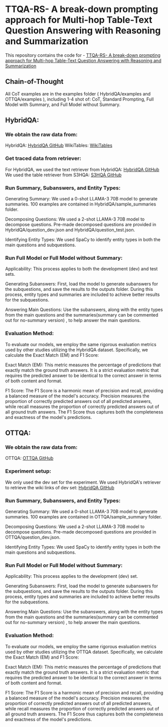# TTQA-RS- A break-down prompting approach for Multi-hop Table-Text Question Answering with Reasoning and Summarization
This repository contains the code for - [TTQA-RS- A break-down prompting approach for Multi-hop Table-Text Question Answering with Reasoning and Summarization](https://arxiv.org/abs/2406.14732v1) 
## Chain-of-Thought
All CoT examples are in the examples folder ( HybridQA/examples and OTTQA/examples ), including 1-4 shot of: CoT, Standard Prompting, Full Model with Summary, and Full Model without Summary.

## HybridQA:

### We obtain the raw data from:
HybridQA: [HybridQA GitHub](https://github.com/wenhuchen/HybridQA/tree/master)
WikiTables: [WikiTables](https://github.com/wenhuchen/WikiTables-WithLinks)

### Get traced data from retriever:
For HybridQA, we used the text retriever from HybridQA: [HybridQA GitHub](https://github.com/wenhuchen/HybridQA/tree/master)
We used the table retriever from S3HQA: [S3HQA GitHub](https://github.com/lfy79001/S3HQA/tree/main)

### Run Summary, Subanswers, and Entity Types:

Generating Summary:
    We used a 0-shot LLAMA-3 70B model to generate summaries. 100 examples are contained in HybridQA/sample_summaries folder.

Decomposing Questions:
    We used a 2-shot LLAMA-3 70B model to decompose questions. Pre-made decomposed questions are provided in HybridQA/question_dev.json and HybridQA/question_test.json.

Identifying Entity Types:
    We used SpaCy to identify entity types in both the main questions and subquestions.

### Run Full Model or Full Model without Summary:

Applicability:
    This process applies to both the development (dev) and test sets.

Generating Subanswers:
    First, load the model to generate subanswers for the subquestions, and save the results to the outputs folder. During this process, entity types and summaries are included to achieve better results for the subquestions.

Answering Main Questions:
    Use the subanswers, along with the entity types from the main questions and the summaries(summary can be commented out for no-summary version) , to help answer the main questions.

### Evaluation Method:

To evaluate our models, we employ the same rigorous evaluation metrics used by other studies utilizing the HybridQA dataset. Specifically, we calculate the Exact Match (EM) and F1 Score:

Exact Match (EM):
This metric measures the percentage of predictions that exactly match the ground truth answers. It is a strict evaluation metric that requires the predicted answer to be identical to the correct answer in terms of both content and format.

F1 Score:
The F1 Score is a harmonic mean of precision and recall, providing a balanced measure of the model's accuracy. Precision measures the proportion of correctly predicted answers out of all predicted answers, while recall measures the proportion of correctly predicted answers out of all ground truth answers. The F1 Score thus captures both the completeness and exactness of the model's predictions.


## OTTQA:
   
### We obtain the raw data from:
OTTQA: [OTTQA GitHub](https://github.com/wenhuchen/OTT-QA)
    
### Experiment setup:
We only used the dev set for the experiment.
We used HybridQA's retriever to retrieve the wiki links of dev set: [HybridQA GitHub](https://github.com/wenhuchen/HybridQA/tree/master)

### Run Summary, Subanswers, and Entity Types:

Generating Summary:
    We used a 0-shot LLAMA-3 70B model to generate summaries. 100 examples are contained in OTTQA/sample_summary folder.

Decomposing Questions:
    We used a 2-shot LLAMA-3 70B model to decompose questions. Pre-made decomposed questions are provided in OTTQA/question_dev.json.

Identifying Entity Types:
    We used SpaCy to identify entity types in both the main questions and subquestions.
    
### Run Full Model or Full Model without Summary:

Applicability:
    This process applies to the development (dev) set.

Generating Subanswers:
    First, load the model to generate subanswers for the subquestions, and save the results to the outputs folder. During this process, entity types and summaries are included to achieve better results for the subquestions.

Answering Main Questions:
    Use the subanswers, along with the entity types from the main questions and the summaries(summary can be commented out for no-summary version) , to help answer the main questions.

### Evaluation Method:

To evaluate our models, we employ the same rigorous evaluation metrics used by other studies utilizing the OTTQA dataset. Specifically, we calculate the Exact Match (EM) and F1 Score:

Exact Match (EM):
This metric measures the percentage of predictions that exactly match the ground truth answers. It is a strict evaluation metric that requires the predicted answer to be identical to the correct answer in terms of both content and format.

F1 Score:
The F1 Score is a harmonic mean of precision and recall, providing a balanced measure of the model's accuracy. Precision measures the proportion of correctly predicted answers out of all predicted answers, while recall measures the proportion of correctly predicted answers out of all ground truth answers. The F1 Score thus captures both the completeness and exactness of the model's predictions.

